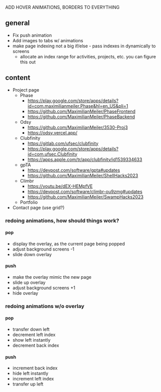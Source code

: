 ADD HOVER ANIMATIONS, BORDERS TO EVERYTHING

## general
- Fix push animation
- Add images to tabs w/ animations
- make page indexing not a big if/else - pass indexes in dynamically to screens
  - allocate an index range for activities, projects, etc. you can figure this out

## content
- Project page
  - Phase
    - https://play.google.com/store/apps/details?id=com.maximilianmeiler.Phase&hl=en_US&pli=1
    - https://github.com/MaximilianMeiler/PhaseFrontend
    - https://github.com/MaximilianMeiler/PhaseBackend
  - Odsy
    - https://github.com/MaximilianMeiler/3530-Proj3
    - https://odsy.vercel.app/
  - Clubfinity
    - https://gitlab.com/ufsec/clubfinity
    - https://play.google.com/store/apps/details?id=com.ufsec.Clubfinity
    - https://apps.apple.com/tr/app/clubfinity/id1539334633
  - gpTA
    - https://devpost.com/software/gpta#updates
    - https://github.com/MaximilianMeiler/ShellHacks2023
  - Climbr
    - https://youtu.be/dEX-HEMpfVE
    - https://devpost.com/software/climbr-ou9zmg#updates
    - https://github.com/MaximilianMeiler/SwampHacks2023
  - Portfolio
- Contact page (use grid?)

### redoing animations, how should things work?

#### pop
- display the overlay, as the current page being popped
- adjust background screens -1
- slide down overlay

#### push
- make the overlay mimic the new page
- slide up overlay
- adjust background screens +1
- hide overlay


### redoing animations w/o overlay

#### pop
- transfer down left
- decrement left index
- show left instantly
- decrement back index

#### push
- increment back index
- hide left instantly
- increment left index
- transfer up left